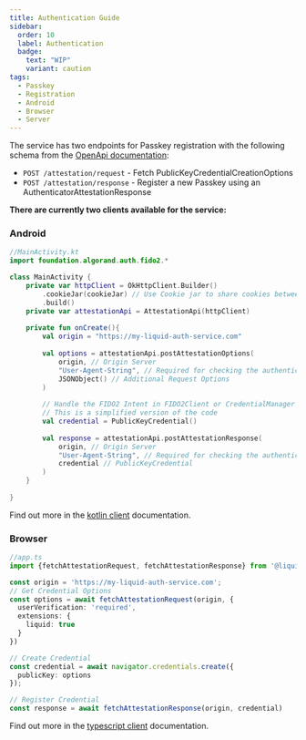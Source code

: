 ```yaml
---
title: Authentication Guide
sidebar:
  order: 10
  label: Authentication
  badge:
    text: "WIP"
    variant: caution
tags:
  - Passkey
  - Registration
  - Android
  - Browser
  - Server
---
```


The service has two endpoints for Passkey registration with the following schema from the [OpenApi documentation](/reference/api):

<!-- todo: add the markdown from swagger -->

- `POST /attestation/request` - Fetch PublicKeyCredentialCreationOptions
- `POST /attestation/response` - Register a new Passkey using an AuthenticatorAttestationResponse


**There are currently two clients available for the service:**

### Android

```kotlin
//MainActivity.kt
import foundation.algorand.auth.fido2.*

class MainActivity {
    private var httpClient = OkHttpClient.Builder()
        .cookieJar(cookieJar) // Use Cookie jar to share cookies between requests
        .build()
    private var attestationApi = AttestationApi(httpClient)
    
    private fun onCreate(){
        val origin = "https://my-liquid-auth-service.com"
        
        val options = attestationApi.postAttestationOptions(
            origin, // Origin Server
            "User-Agent-String", // Required for checking the authenticator fingerprint
            JSONObject() // Additional Request Options
        )
        
        // Handle the FIDO2 Intent in FIDO2Client or CredentialManager
        // This is a simplified version of the code
        val credential = PublicKeyCredential()
        
        val response = attestationApi.postAttestationResponse(
            origin, // Origin Server
            "User-Agent-String", // Required for checking the authenticator fingerprint
            credential // PublicKeyCredential
        )
    }
    
}

```

Find out more in the [kotlin client](/clients/typescript/attestation) documentation.

### Browser

```typescript
//app.ts
import {fetchAttestationRequest, fetchAttestationResponse} from '@liquid/auth-client';

const origin = 'https://my-liquid-auth-service.com';
// Get Credential Options
const options = await fetchAttestationRequest(origin, {
  userVerification: 'required',
  extensions: {
    liquid: true
  }
})

// Create Credential
const credential = await navigator.credentials.create({
  publicKey: options
});

// Register Credential
const response = await fetchAttestationResponse(origin, credential)
```
Find out more in the [typescript client](/clients/typescript/attestation) documentation.
